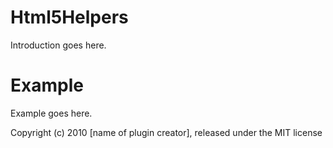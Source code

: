 Html5Helpers
============

Introduction goes here.


Example
=======

Example goes here.


Copyright (c) 2010 [name of plugin creator], released under the MIT license

